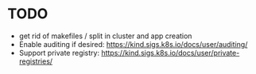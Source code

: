# TODO

- get rid of makefiles / split in cluster and app creation
- Enable auditing if desired: <https://kind.sigs.k8s.io/docs/user/auditing/>
- Support private registry: <https://kind.sigs.k8s.io/docs/user/private-registries/>